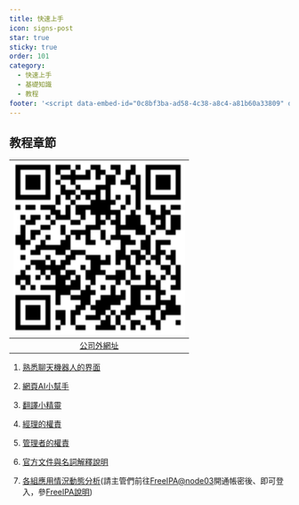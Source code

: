 ```yaml
---
title: 快速上手
icon: signs-post
star: true
sticky: true
order: 101
category:
  - 快速上手
  - 基礎知識
  - 教程
footer: '<script data-embed-id="0c8bf3ba-ad58-4c38-a8c4-a81b60a33809" data-base-api-url="https://eng06.sinotech-eng.com:3015/api/embed" data-window-height="550px" data-position="bottom-left" data-chat-icon="support" src="anythingllm-chat-widget.min.js"></script><script src="https://busuanzi.ibruce.info/jquery/1.11.2/jquery.min.js"></script><script src="https://busuanzi.ibruce.info/pintuer/1.0/pintuer.mini.js"></script><script src="https://busuanzi.ibruce.info/respond/1.4.2/respond.min.js"></script><script async src="https://busuanzi.ibruce.info/busuanzi/2.3/busuanzi.pure.mini.js"></script><p class="text-small text-grey-dk-100 mb-0"><i class="fa fa-eye"></i> <span id="busuanzi_container_page_pv">  <span id="busuanzi_value_page_pv"> </span>  views &emsp;</span><i class="fa fa-earth"></i> <span id="busuanzi_container_site_pv"> <span id="busuanzi_value_site_pv"> </span>  site_visits &emsp;</span><i class="fa fa-user"></i><span id="busuanzi_container_site_uv"> <span id="busuanzi_value_site_uv"></span> visitors</span></p>' 
---
```


## 教程章節

|![](chat_pngs/2024-05-11-17-12-17.png)|
|:-:|
|[公司外網址](https://sinotec2.github.io/AIEE/NLP/AnythingLLM/AnyChat/)|

1. [熟悉聊天機器人的界面](AnyChat.md)

1. [網頁AI小幫手](EmbChat.md)

1. [翻譯小精靈](BBM.md)

1. [經理的權責](AnyChat_mng.md)

1. [管理者的權責](AnyChat_adm.md)

1. [官方文件與名詞解釋說明](AnyChatDoc.md)

1. [各組應用情況動態分析](https://node01.sinotech-eng.com/chat/any_now.html)(請主管們前往[FreeIPA@node03](https://node03.sinotech-eng.com/ipa/ui/)開通帳密後、即可登入，參[FreeIPA說明]())
